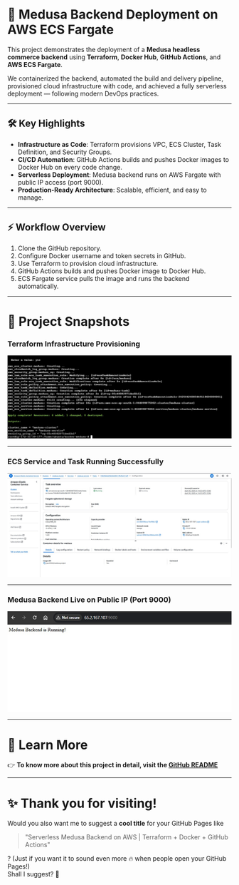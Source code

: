 # 🚀 Medusa Backend Deployment on AWS ECS Fargate

This project demonstrates the deployment of a **Medusa headless commerce backend** using **Terraform**, **Docker Hub**, **GitHub Actions**, and **AWS ECS Fargate**.

We containerized the backend, automated the build and delivery pipeline, provisioned cloud infrastructure with code, and achieved a fully serverless deployment — following modern DevOps practices.

---

## 🛠️ Key Highlights

- **Infrastructure as Code**: Terraform provisions VPC, ECS Cluster, Task Definition, and Security Groups.
- **CI/CD Automation**: GitHub Actions builds and pushes Docker images to Docker Hub on every code change.
- **Serverless Deployment**: Medusa backend runs on AWS Fargate with public IP access (port 9000).
- **Production-Ready Architecture**: Scalable, efficient, and easy to manage.

---

## ⚡ Workflow Overview

1. Clone the GitHub repository.
2. Configure Docker username and token secrets in GitHub.
3. Use Terraform to provision cloud infrastructure.
4. GitHub Actions builds and pushes Docker image to Docker Hub.
5. ECS Fargate service pulls the image and runs the backend automatically.

---

# 📸 Project Snapshots

### Terraform Infrastructure Provisioning

![Terraform Provisioning](asset/terraform-provisioning.png)

---

### ECS Service and Task Running Successfully

![ECS Task Running](asset/ecs-task-running.png)

---

### Medusa Backend Live on Public IP (Port 9000)

![Medusa Backend Running](asset/medusa-running.png)

---

# 📢 Learn More

👉 **To know more about this project in detail, visit the [GitHub README](https://github.com/amie2001/docker-medusa-/blob/project/README.md)**

---

# ✨ Thank you for visiting!



Would you also want me to suggest a **cool title** for your GitHub Pages like  
> "Serverless Medusa Backend on AWS | Terraform + Docker + GitHub Actions"

? (Just if you want it to sound even more 🔥 when people open your GitHub Pages!)  
Shall I suggest? 🚀

